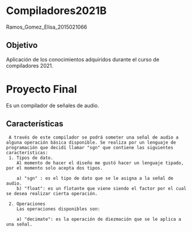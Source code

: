 # Compiladores2021B
Ramos_Gomez_Elisa_2015021066

## Objetivo 
Aplicación de los conocimientos adquiridos durante el curso de compiladores 2021.

# Proyecto Final 

Es un compilador de señales de audio. 
  
  ## Características 
     A través de este compilador se podrá someter una señal de audio a alguna operación básica disponible. Se realiza por un lenguaje de programación que decidí llamar "sgn" que contiene las siguientes características: 
     1. Tipos de dato.
        Al momento de hacer el diseño me gustó hacer un lenguaje tipado, por el momento solo acepta dos tipos.
        
        a) "sgn" : es el tipo de dato que se le asigna a la señal de audio.
        b) "float": es un flotante que viene siendo el factor por el cual se desea realizar cierta operación.
        
     2. Operaciones
        Las operaciones disponibles son: 
        
        a) "decimate": es la operación de diezmación que se le aplica a una señal.
        
     
     
    
